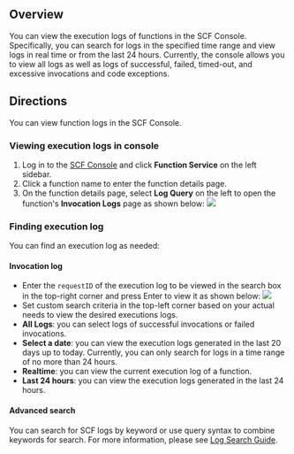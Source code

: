 ## Overview
You can view the execution logs of functions in the SCF Console. Specifically, you can search for logs in the specified time range and view logs in real time or from the last 24 hours. Currently, the console allows you to view all logs as well as logs of successful, failed, timed-out, and excessive invocations and code exceptions.

## Directions
You can view function logs in the SCF Console.

### Viewing execution logs in console
1. Log in to the [SCF Console](https://console.cloud.tencent.com/scf) and click **Function Service** on the left sidebar.
2. Click a function name to enter the function details page.
3. On the function details page, select **Log Query** on the left to open the function's **Invocation Logs** page as shown below:
![](https://main.qcloudimg.com/raw/75c09a3f4b6ba05fbebf8e96dd087bef.png)

### Finding execution log
You can find an execution log as needed:

#### Invocation log
- Enter the `requestID` of the execution log to be viewed in the search box in the top-right corner and press Enter to view it as shown below:
![](https://main.qcloudimg.com/raw/9a56eb22b4a1fa2a94cc1e12d69640ce.png)
- Set custom search criteria in the top-left corner based on your actual needs to view the desired executions logs.
 - **All Logs**: you can select logs of successful invocations or failed invocations.
 - **Select a date**: you can view the execution logs generated in the last 20 days up to today. Currently, you can only search for logs in a time range of no more than 24 hours.
 - **Realtime**: you can view the current execution log of a function.
 - **Last 24 hours**: you can view the execution logs generated in the last 24 hours.


#### Advanced search
You can search for SCF logs by keyword or use query syntax to combine keywords for search. For more information, please see [Log Search Guide](https://intl.cloud.tencent.com/document/product/583/34382).

